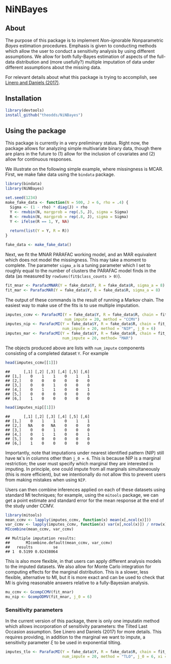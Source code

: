 NiNBayes
========

About
-----

The purpose of this package is to implement *N*on-*i*gnorable *N*onparametric *Bayes* estimation procedures. Emphasis is given to conducting methods which allow the user to conduct a sensitivity analysis by using different assumptions. We allow for both fully-Bayes estimation of aspects of the full-data distribution and (more usefully?) multiple imputation of data under different assumptions about the missing data.

For relevant details about what this package is trying to accomplish, see [Linero and Daniels (2017)](https://ani.stat.fsu.edu/~arlinero/assets/documents/GeneralBNPApproach.pdf).

Installation
------------

``` r
library(devtools)
install_github("theodds/NiNBayes")
```

Using the package
-----------------

This package is currently in a very preliminary status. Right now, the package allows for analyzing simple multivariate binary data, though there are plans in the future to (1) allow for the inclusion of covariates and (2) allow for continuous responses.

We illustrate on the following simple example, where missingness is MCAR. First, we make fake data using the `bindata` package.

``` r
library(bindata)
library(NiNBayes)

set.seed(1234)
make_fake_data <- function(N = 500, J = 6, rho = .4) {
  Sigma <- (1 - rho) * diag(J) + rho
  Y <- rmvbin(N, margprob = rep(.5, J), sigma = Sigma)
  R <- rmvbin(N, margprob = rep(.8, J), sigma = Sigma)
  Y <- ifelse(R == 1, Y, NA)
  
  return(list(Y = Y, R = R))
}

fake_data <- make_fake_data()
```

Next, we fit the MNAR PARAFAC working model, and an MAR equivalent which does not model the missingness. This may take a moment to complete. The parameter `sigma_a` is a tuning parameter which I set to roughly equal to the number of clusters the PARAFAC model finds in the data (as measured by `rowSums(fit$class_counts > 0)`).

``` r
fit_mnar <- ParafacMNAR(Y = fake_data$Y, R = fake_data$R, sigma_a = 8)
fit_mar <- ParafacMAR(Y = fake_data$Y, R = fake_data$R, sigma_a = 8)
```

The output of these commands is the result of running a Markov chain. The easiest way to make use of the fits is to use multiple imputation.

``` r
imputes_ccmv <- ParafacMI(Y = fake_data$Y, R = fake_data$R, chain = fit_mnar, 
                          num_impute = 20, method = "CCMV")
imputes_nip <- ParafacMI(Y = fake_data$Y, R = fake_data$R, chain = fit_mnar, 
                         num_impute = 20, method = "NIP", j_0 = 6)
imputes_mar <- ParafacMI(Y = fake_data$Y, R = fake_data$R, chain = fit_mar, 
                         num_impute = 20, method= "MAR")
```

The objects produced above are lists with `num_impute` components consisting of a completed dataset `Y`. For example

``` r
head(imputes_ccmv[[1]])
```

    ##      [,1] [,2] [,3] [,4] [,5] [,6]
    ## [1,]    0    1    1    0    1    1
    ## [2,]    0    0    0    0    0    0
    ## [3,]    0    0    1    0    0    0
    ## [4,]    0    1    1    0    0    1
    ## [5,]    0    0    0    0    0    0
    ## [6,]    1    0    0    0    0    0

``` r
head(imputes_nip[[1]])
```

    ##      [,1] [,2] [,3] [,4] [,5] [,6]
    ## [1,]    0    1    1    0    1    1
    ## [2,]   NA    0   NA    0    0    0
    ## [3,]    0    0    1    0    0    0
    ## [4,]    0    1    1    0    0    1
    ## [5,]    0    0    0    0    0    0
    ## [6,]    1    0    0    0    0    0

Importantly, note that imputations under nearest identified pattern (NIP) still have `NA`'s in columns other than `j_0 = 6`. This is because NIP is a marginal restriction; the user must specify which marginal they are interested in imputing. In principle, one could impute from all marginals simultaneously (this is more efficient), but we intentionally do not allow this to prevent users from making mistakes when using `NIP`.

Users can then combine inferences applied on each of these datasets using standard MI techniques; for example, using the `mitools` package, we can get a point estimate and standard error for the mean response at the end of the study under CCMV.

``` r
library(mitools)
mean_ccmv <- lapply(imputes_ccmv, function(x) mean(x[,ncol(x)]))
var_ccmv <- lapply(imputes_ccmv, function(x) var(x[,ncol(x)]) / nrow(x))
MIcombine(mean_ccmv, var_ccmv)
```

    ## Multiple imputation results:
    ##       MIcombine.default(mean_ccmv, var_ccmv)
    ##   results         se
    ## 1  0.5199 0.02438064

This is also more flexible, in that users can apply different analysis models to the imputed datasets. We also allow for Monte Carlo integration for computing effects for the marginal distribution. This is a slower, less flexible, alternative to MI, but it is more exact and can be used to check that MI is giving reasonable answers relative to a fully-Bayesian analysis.

``` r
mu_ccmv <- GcompCCMV(fit_mnar)
mu_nip <- GcompODMV(fit_mnar, j_0 = 6)
```

### Sensitivity parameters

In the current version of this package, there is only one imputatin method which allows incorporation of sensitivity parameters: the Tilted Last Occasion assumption. See Linero and Daniels (2017) for more details. This requires providing, in addition to the marginal we want to impute, a sensitivity parameter *ξ* to be used in exponential tilting.

``` r
imputes_tlo <- ParafacMI(Y = fake_data$Y, R = fake_data$R, chain = fit_mnar, 
                         num_impute = 20, method = "TLO", j_0 = 6, xi = rep(0, 20))
```
